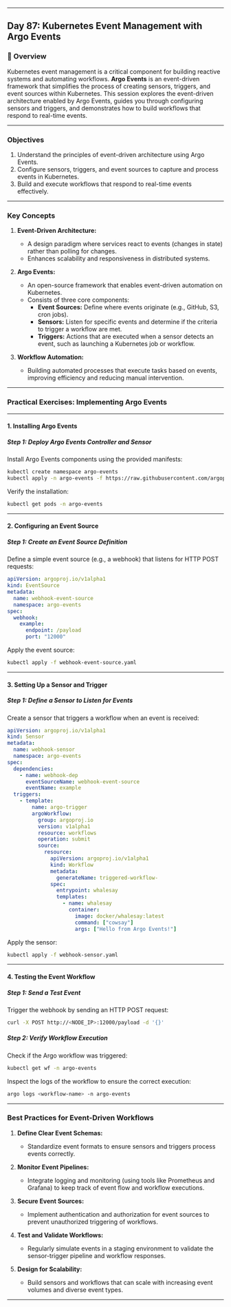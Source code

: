 ﻿---

## Day 87: Kubernetes Event Management with Argo Events

### 📘 Overview

Kubernetes event management is a critical component for building reactive systems and automating workflows. **Argo Events** is an event-driven framework that simplifies the process of creating sensors, triggers, and event sources within Kubernetes. This session explores the event-driven architecture enabled by Argo Events, guides you through configuring sensors and triggers, and demonstrates how to build workflows that respond to real-time events.

---

### Objectives

1. Understand the principles of event-driven architecture using Argo Events.  
2. Configure sensors, triggers, and event sources to capture and process events in Kubernetes.  
3. Build and execute workflows that respond to real-time events effectively.

---

### Key Concepts

1. **Event-Driven Architecture:**  
   - A design paradigm where services react to events (changes in state) rather than polling for changes.  
   - Enhances scalability and responsiveness in distributed systems.

2. **Argo Events:**  
   - An open-source framework that enables event-driven automation on Kubernetes.
   - Consists of three core components:
     - **Event Sources:** Define where events originate (e.g., GitHub, S3, cron jobs).
     - **Sensors:** Listen for specific events and determine if the criteria to trigger a workflow are met.
     - **Triggers:** Actions that are executed when a sensor detects an event, such as launching a Kubernetes job or workflow.

3. **Workflow Automation:**  
   - Building automated processes that execute tasks based on events, improving efficiency and reducing manual intervention.

---



### Practical Exercises: Implementing Argo Events

---

#### 1. Installing Argo Events

##### Step 1: Deploy Argo Events Controller and Sensor
Install Argo Events components using the provided manifests:
```bash
kubectl create namespace argo-events
kubectl apply -n argo-events -f https://raw.githubusercontent.com/argoproj/argo-events/stable/manifests/install.yaml
```

Verify the installation:
```bash
kubectl get pods -n argo-events
```

---

#### 2. Configuring an Event Source

##### Step 1: Create an Event Source Definition
Define a simple event source (e.g., a webhook) that listens for HTTP POST requests:
```yaml
apiVersion: argoproj.io/v1alpha1
kind: EventSource
metadata:
  name: webhook-event-source
  namespace: argo-events
spec:
  webhook:
    example:
      endpoint: /payload
      port: "12000"
```

Apply the event source:
```bash
kubectl apply -f webhook-event-source.yaml
```

---

#### 3. Setting Up a Sensor and Trigger

##### Step 1: Define a Sensor to Listen for Events
Create a sensor that triggers a workflow when an event is received:
```yaml
apiVersion: argoproj.io/v1alpha1
kind: Sensor
metadata:
  name: webhook-sensor
  namespace: argo-events
spec:
  dependencies:
    - name: webhook-dep
      eventSourceName: webhook-event-source
      eventName: example
  triggers:
    - template:
        name: argo-trigger
        argoWorkflow:
          group: argoproj.io
          version: v1alpha1
          resource: workflows
          operation: submit
          source:
            resource:
              apiVersion: argoproj.io/v1alpha1
              kind: Workflow
              metadata:
                generateName: triggered-workflow-
              spec:
                entrypoint: whalesay
                templates:
                  - name: whalesay
                    container:
                      image: docker/whalesay:latest
                      command: ["cowsay"]
                      args: ["Hello from Argo Events!"]
```

Apply the sensor:
```bash
kubectl apply -f webhook-sensor.yaml
```

---

#### 4. Testing the Event Workflow

##### Step 1: Send a Test Event
Trigger the webhook by sending an HTTP POST request:
```bash
curl -X POST http://<NODE_IP>:12000/payload -d '{}'
```

##### Step 2: Verify Workflow Execution
Check if the Argo workflow was triggered:
```bash
kubectl get wf -n argo-events
```

Inspect the logs of the workflow to ensure the correct execution:
```bash
argo logs <workflow-name> -n argo-events
```

---


### Best Practices for Event-Driven Workflows

1. **Define Clear Event Schemas:**  
   - Standardize event formats to ensure sensors and triggers process events correctly.

2. **Monitor Event Pipelines:**  
   - Integrate logging and monitoring (using tools like Prometheus and Grafana) to keep track of event flow and workflow executions.

3. **Secure Event Sources:**  
   - Implement authentication and authorization for event sources to prevent unauthorized triggering of workflows.

4. **Test and Validate Workflows:**  
   - Regularly simulate events in a staging environment to validate the sensor-trigger pipeline and workflow responses.

5. **Design for Scalability:**  
   - Build sensors and workflows that can scale with increasing event volumes and diverse event types.

---
